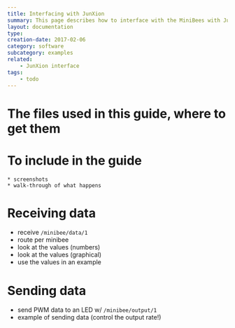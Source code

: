 ```yaml
---
title: Interfacing with JunXion
summary: This page describes how to interface with the MiniBees with JunXion
layout: documentation
type: 
creation-date: 2017-02-06
category: software
subcategory: examples
related:
    - JunXion interface
tags:
    - todo
---
```


# The files used in this guide, where to get them

# To include in the guide
    * screenshots
    * walk-through of what happens


# Receiving data

* receive `/minibee/data/1`
* route per minibee
* look at the values (numbers)
* look at the values (graphical)
* use the values in an example

# Sending data

* send PWM data to an LED w/ `/minibee/output/1`
* example of sending data (control the output rate!)
